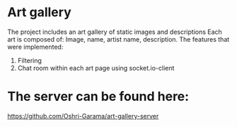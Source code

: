 # Art gallery

The project includes an art gallery of static images and descriptions
Each art is composed of: Image, name, artist name, description.
The features that were implemented:
1) Filtering
2) Chat room within each art page using socket.io-client

# The server can be found here:
https://github.com/Oshri-Garama/art-gallery-server
